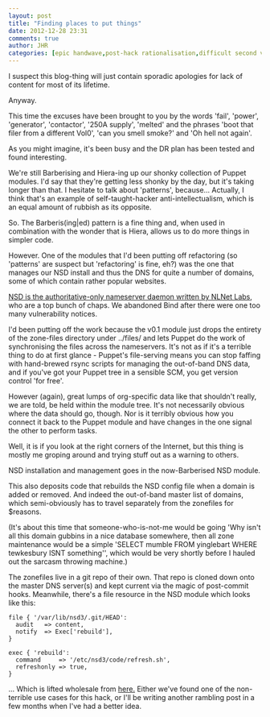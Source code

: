 ```yaml
---
layout: post
title: "Finding places to put things"
date: 2012-12-28 23:31
comments: true
author: JHR
categories: [epic handwave,post-hack rationalisation,difficult second version]
---
```


I suspect this blog-thing will just contain sporadic apologies for lack of content for most of its lifetime. 

Anyway.

This time the excuses have been brought to you by the words 'fail', 'power', 'generator', 'contactor', '250A supply',
'melted' and the phrases 'boot that filer from a different Vol0', 'can you smell smoke?' and 'Oh hell not again'.

As you might imagine, it's been busy and the DR plan has been tested and found interesting.

We're still Barberising and Hiera-ing up our shonky collection of Puppet modules. I'd say that they're getting less
shonky by the day, but it's taking longer than that. I hesitate to talk about 'patterns', because... Actually, I think
that's an example of self-taught-hacker anti-intellectualism, which is an equal amount of rubbish as its opposite.

So. The Barberis(ing|ed) pattern is a fine thing and, when used in combination with the wonder that is Hiera, allows us
to do more things in simpler code.

However. One of the modules that I'd been putting off refactoring (so 'patterns' are suspect but 'refactoring' is fine,
eh?) was the one that manages our NSD install and thus the DNS for quite a number of domains, some of which contain
rather popular websites.

[NSD is the authoritative-only nameserver daemon written by NLNet Labs](http://www.nlnetlabs.nl/projects/nsd/), who are a top bunch of chaps. We abandoned Bind
after there were one too many vulnerability notices.

I'd been putting off the work because the v0.1 module just drops the entirety of the zone-files directory under
../files/ and lets Puppet do the work of synchronising the files across the nameservers. It's not as if it's a terrible
thing to do at first glance - Puppet's file-serving means you can stop faffing with hand-brewed rsync scripts for
managing the out-of-band DNS data, and if you've got your Puppet tree in a sensible SCM, you get version control 'for
free'.

However (again), great lumps of org-specific data like that shouldn't really, we are told, be held within the module
tree. It's not necessarily obvious where the data should go, though. Nor is it terribly obvious how you connect it back
to the Puppet module and have changes in the one signal the other to perform tasks. 

Well, it is if you look at the right corners of the Internet, but this thing is mostly me groping around and trying
stuff out as a warning to others.

NSD installation and management goes in the now-Barberised NSD module.

This also deposits code that rebuilds the NSD config file when a domain is added or removed. And indeed the out-of-band
master list of domains, which semi-obviously has to travel separately from the zonefiles for $reasons. 

(It's about this time that someone-who-is-not-me would be going 'Why isn't all this domain gubbins in a nice database
somewhere, then all zone maintenance would be a simple 'SELECT mumble FROM yinglebart WHERE tewkesbury ISNT something'',
which would be very shortly before I hauled out the sarcasm throwing machine.)

The zonefiles live in a git repo of their own. That repo is cloned down onto the master DNS server(s) and kept current via the
magic of post-commit hooks. Meanwhile, there's a file resource in the NSD module which looks like this:

    file { '/var/lib/nsd3/.git/HEAD':
      audit   => content,
      notify  => Exec['rebuild'],
    }

    exec { 'rebuild':
      command     => '/etc/nsd3/code/refresh.sh',
      refreshonly => true,
    }


... Which is lifted wholesale from
[here.](https://github.com/jordansissel/puppet-examples/tree/master/unmanaged-file-notify) Either we've found one of the non-terrible use cases for this hack, or I'll be
writing another rambling post in a few months when I've had a better idea.

